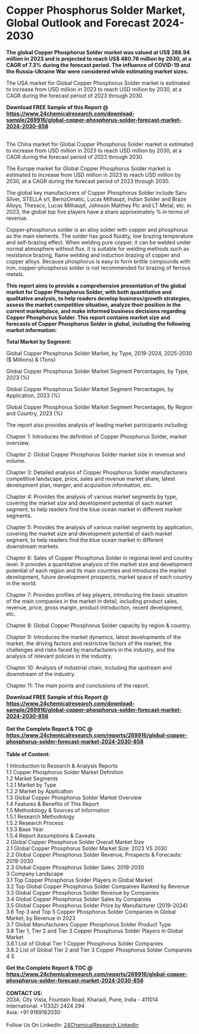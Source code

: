 <h1>Copper Phosphorus Solder Market, Global Outlook and Forecast 2024-2030</h1><p><strong>The global Copper Phosphorus Solder market was valued at US$ 288.94 million in 2023 and is projected to reach US$ 480.76 million by 2030, at a CAGR of 7.3% during the forecast period. The influence of COVID-19 and the Russia-Ukraine War were considered while estimating market sizes.</strong></p><p>
</p><p>The USA market for Global Copper Phosphorus Solder market is estimated to increase from USD million in 2023 to reach USD million by 2030, at a CAGR during the forecast period of 2023 through 2030.</p><div><b>Download FREE Sample of this Report @ 
            <a href="https://www.24chemicalresearch.com/download-sample/269916/global-copper-phosphorus-solder-forecast-market-2024-2030-858">
            https://www.24chemicalresearch.com/download-sample/269916/global-copper-phosphorus-solder-forecast-market-2024-2030-858</a></b></div><br><p>
</p><p>The China market for Global Copper Phosphorus Solder market is estimated to increase from USD million in 2023 to reach USD million by 2030, at a CAGR during the forecast period of 2023 through 2030.</p><p>
</p><p>The Europe market for Global Copper Phosphorus Solder market is estimated to increase from USD million in 2023 to reach USD million by 2030, at a CAGR during the forecast period of 2023 through 2030.</p><p>
</p><p>The global key manufacturers of Copper Phosphorus Solder include Saru Silver, STELLA srl, BernzOmatic, Lucas Milhaupt, Indian Solder and Braze Alloys, Thessco, Lucas Milhaupt, Johnson Matthey Plc and LT Metal, etc. in 2023, the global top five players have a share approximately % in terms of revenue.</p><p>
Copper-phosphorus solder is an alloy solder with copper and phosphorus as the main elements. The solder has good fluidity, low brazing temperature and self-brazing effect. When welding pure copper, it can be welded under normal atmosphere without flux. It is suitable for welding methods such as resistance brazing, flame welding and induction brazing of copper and copper alloys. Because phosphorus is easy to form brittle compounds with iron, copper-phosphorus solder is not recommended for brazing of ferrous metals.</p><p>
<strong>This report aims to provide a comprehensive presentation of the global market for Copper Phosphorus Solder, with both quantitative and qualitative analysis, to help readers develop business/growth strategies, assess the market competitive situation, analyze their position in the current marketplace, and make informed business decisions regarding Copper Phosphorus Solder. This report contains market size and forecasts of Copper Phosphorus Solder in global, including the following market information:</strong></p><p>
</p><p>
<strong>Total Market by Segment:</strong></p><p>
Global Copper Phosphorus Solder Market, by Type, 2019-2024, 2025-2030 ($ Millions) &amp; (Tons)</p><p>
Global Copper Phosphorus Solder Market Segment Percentages, by Type, 2023 (%)</p><p>
</p><p>
Global Copper Phosphorus Solder Market Segment Percentages, by Application, 2023 (%)</p><p>
</p><p>
Global Copper Phosphorus Solder Market Segment Percentages, By Region and Country, 2023 (%)</p><p>
</p><p>
The report also provides analysis of leading market participants including:</p><p>
</p><p>
</p><p>
Chapter 1: Introduces the definition of Copper Phosphorus Solder, market overview.</p><p>
Chapter 2: Global Copper Phosphorus Solder market size in revenue and volume.</p><p>
Chapter 3: Detailed analysis of Copper Phosphorus Solder manufacturers competitive landscape, price, sales and revenue market share, latest development plan, merger, and acquisition information, etc.</p><p>
Chapter 4: Provides the analysis of various market segments by type, covering the market size and development potential of each market segment, to help readers find the blue ocean market in different market segments.</p><p>
Chapter 5: Provides the analysis of various market segments by application, covering the market size and development potential of each market segment, to help readers find the blue ocean market in different downstream markets.</p><p>
Chapter 6: Sales of Copper Phosphorus Solder in regional level and country level. It provides a quantitative analysis of the market size and development potential of each region and its main countries and introduces the market development, future development prospects, market space of each country in the world.</p><p>
Chapter 7: Provides profiles of key players, introducing the basic situation of the main companies in the market in detail, including product sales, revenue, price, gross margin, product introduction, recent development, etc.</p><p>
Chapter 8: Global Copper Phosphorus Solder capacity by region &amp; country.</p><p>
Chapter 9: Introduces the market dynamics, latest developments of the market, the driving factors and restrictive factors of the market, the challenges and risks faced by manufacturers in the industry, and the analysis of relevant policies in the industry.</p><p>
Chapter 10: Analysis of industrial chain, including the upstream and downstream of the industry.</p><p>
Chapter 11: The main points and conclusions of the report.</p><div><b>Download FREE Sample of this Report @ 
            <a href="https://www.24chemicalresearch.com/download-sample/269916/global-copper-phosphorus-solder-forecast-market-2024-2030-858">
            https://www.24chemicalresearch.com/download-sample/269916/global-copper-phosphorus-solder-forecast-market-2024-2030-858</a></b></div><br><div><b>Get the Complete Report & TOC @ 
            <a href="https://www.24chemicalresearch.com/reports/269916/global-copper-phosphorus-solder-forecast-market-2024-2030-858">
            https://www.24chemicalresearch.com/reports/269916/global-copper-phosphorus-solder-forecast-market-2024-2030-858</a></b></div><br>
            <b>Table of Content:</b><p>1 Introduction to Research & Analysis Reports<br />
    1.1 Copper Phosphorus Solder Market Definition<br />
    1.2 Market Segments<br />
        1.2.1 Market by Type<br />
        1.2.2 Market by Application<br />
    1.3 Global Copper Phosphorus Solder Market Overview<br />
    1.4 Features & Benefits of This Report<br />
    1.5 Methodology & Sources of Information<br />
        1.5.1 Research Methodology<br />
        1.5.2 Research Process<br />
        1.5.3 Base Year<br />
        1.5.4 Report Assumptions & Caveats<br />
2 Global Copper Phosphorus Solder Overall Market Size<br />
    2.1 Global Copper Phosphorus Solder Market Size: 2023 VS 2030<br />
    2.2 Global Copper Phosphorus Solder Revenue, Prospects & Forecasts: 2019-2030<br />
    2.3 Global Copper Phosphorus Solder Sales: 2019-2030<br />
3 Company Landscape<br />
    3.1 Top Copper Phosphorus Solder Players in Global Market<br />
    3.2 Top Global Copper Phosphorus Solder Companies Ranked by Revenue<br />
    3.3 Global Copper Phosphorus Solder Revenue by Companies<br />
    3.4 Global Copper Phosphorus Solder Sales by Companies<br />
    3.5 Global Copper Phosphorus Solder Price by Manufacturer (2019-2024)<br />
    3.6 Top 3 and Top 5 Copper Phosphorus Solder Companies in Global Market, by Revenue in 2023<br />
    3.7 Global Manufacturers Copper Phosphorus Solder Product Type<br />
    3.8 Tier 1, Tier 2 and Tier 3 Copper Phosphorus Solder Players in Global Market<br />
        3.8.1 List of Global Tier 1 Copper Phosphorus Solder Companies<br />
        3.8.2 List of Global Tier 2 and Tier 3 Copper Phosphorus Solder Companies<br />
4 S</p><div><b>Get the Complete Report & TOC @ 
            <a href="https://www.24chemicalresearch.com/reports/269916/global-copper-phosphorus-solder-forecast-market-2024-2030-858">
            https://www.24chemicalresearch.com/reports/269916/global-copper-phosphorus-solder-forecast-market-2024-2030-858</a></b></div><br><b>CONTACT US:</b><br>
            203A, City Vista, Fountain Road, Kharadi, Pune, India - 411014<br>
            International: +1(332) 2424 294<br>
            Asia: +91 9169162030 <br><br>
            Follow Us On LinkedIn: <a href="https://www.linkedin.com/company/24chemicalresearch/">24ChemicalResearch LinkedIn</a>